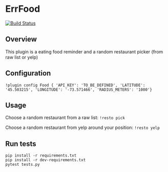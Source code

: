 # ErrFood

[![Build Status](https://travis-ci.org/william57m/err-food.svg?branch=master)](https://travis-ci.org/william57m/err-food)

## Overview

This plugin is a eating food reminder and a random restaurant picker (from raw list or yelp)

## Configuration

```
!plugin config Food { 'API_KEY': 'TO_BE_DEFINED', 'LATITUDE': '45.503215', 'LONGITUDE': '-73.571466', 'RADIUS_METERS': '1000'}
```

## Usage

Choose a random restaurant from a raw list: `!resto pick`

Choose a random restaurant from yelp around your position: `!resto yelp`

## Run tests
```
pip install -r requirements.txt
pip install -r dev-requirements.txt
pytest tests.py
```